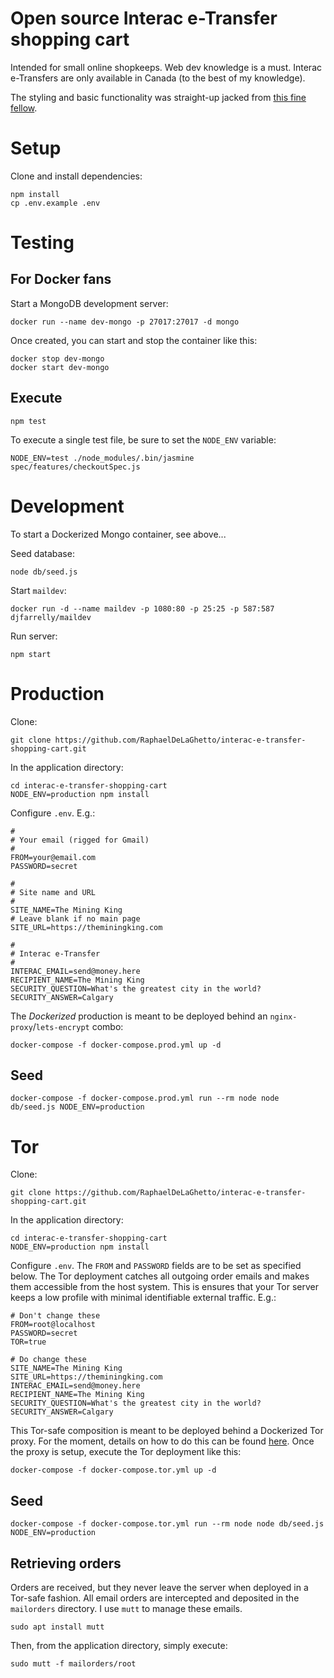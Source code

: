 Open source Interac e-Transfer shopping cart
============================================

Intended for small online shopkeeps. Web dev knowledge is a must. Interac e-Transfers are only available in Canada (to the best of my knowledge).

The styling and basic functionality was straight-up jacked from [this fine fellow](https://github.com/gabrieleromanato/Node.js-Shopping-Cart).

# Setup

Clone and install dependencies:

```
npm install
cp .env.example .env
```

# Testing

## For Docker fans

Start a MongoDB development server:

```
docker run --name dev-mongo -p 27017:27017 -d mongo
```

Once created, you can start and stop the container like this:

```
docker stop dev-mongo
docker start dev-mongo
```

## Execute

```
npm test
```

To execute a single test file, be sure to set the `NODE_ENV` variable:

```
NODE_ENV=test ./node_modules/.bin/jasmine spec/features/checkoutSpec.js
```

# Development

To start a Dockerized Mongo container, see above...

Seed database:

```
node db/seed.js
```

Start `maildev`:

```
docker run -d --name maildev -p 1080:80 -p 25:25 -p 587:587 djfarrelly/maildev
```

Run server:

```
npm start
```

# Production

Clone:

```
git clone https://github.com/RaphaelDeLaGhetto/interac-e-transfer-shopping-cart.git
```

In the application directory:

```
cd interac-e-transfer-shopping-cart
NODE_ENV=production npm install
```

Configure `.env`. E.g.:

```
#
# Your email (rigged for Gmail)
#
FROM=your@email.com
PASSWORD=secret

#
# Site name and URL
#
SITE_NAME=The Mining King
# Leave blank if no main page
SITE_URL=https://theminingking.com

#
# Interac e-Transfer 
#
INTERAC_EMAIL=send@money.here
RECIPIENT_NAME=The Mining King
SECURITY_QUESTION=What's the greatest city in the world?
SECURITY_ANSWER=Calgary
```

The _Dockerized_ production is meant to be deployed behind an `nginx-proxy`/`lets-encrypt` combo:

```
docker-compose -f docker-compose.prod.yml up -d
```

## Seed

```
docker-compose -f docker-compose.prod.yml run --rm node node db/seed.js NODE_ENV=production
```

# Tor

Clone:

```
git clone https://github.com/RaphaelDeLaGhetto/interac-e-transfer-shopping-cart.git
```

In the application directory:

```
cd interac-e-transfer-shopping-cart
NODE_ENV=production npm install
```

Configure `.env`. The `FROM` and `PASSWORD` fields are to be set as specified below. The Tor deployment catches all outgoing order emails and makes them accessible from the host system. This is ensures that your Tor server keeps a low profile with minimal identifiable external traffic. E.g.:

```
# Don't change these
FROM=root@localhost
PASSWORD=secret
TOR=true

# Do change these
SITE_NAME=The Mining King
SITE_URL=https://theminingking.com
INTERAC_EMAIL=send@money.here
RECIPIENT_NAME=The Mining King
SECURITY_QUESTION=What's the greatest city in the world?
SECURITY_ANSWER=Calgary
```

This Tor-safe composition is meant to be deployed behind a Dockerized Tor proxy. For the moment, details on how to do this can be found [here](https://libertyseeds.ca/2017/12/12/Dockerizing-Tor-to-serve-up-multiple-hidden-web-services/). Once the proxy is setup, execute the Tor deployment like this:

```
docker-compose -f docker-compose.tor.yml up -d
```

## Seed

```
docker-compose -f docker-compose.tor.yml run --rm node node db/seed.js NODE_ENV=production
```

## Retrieving orders

Orders are received, but they never leave the server when deployed in a Tor-safe fashion. All email orders are intercepted and deposited in the `mailorders` directory. I use `mutt` to manage these emails.

```
sudo apt install mutt
```

Then, from the application directory, simply execute:

```
sudo mutt -f mailorders/root
```

